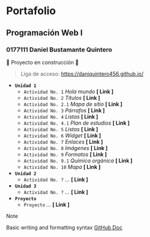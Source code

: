 # Portafolio
## Programación Web I
### 0177111 Daniel Bustamante Quintero
:construction: Proyecto en construcción :construction:

> Liga de acceso: https://daniquintero456.github.io/

 - **`Unidad 1`**
   - `Actividad No. 1` *Hola mundo* **[ Link ]**
   - `Actividad No. 2` *Títulos* **[ Link ]**
   - `Actividad No. 2.1` *Mapa de sitio* **[ Link ]**
   - `Actividad No. 3` *Párrafos* **[ Link ]**
   - `Actividad No. 4` *Listas* **[ Link ]**
   - `Actividad No. 4.1` *Plan de estudios* **[ Link ]**
   - `Actividad No. 5` *Listas* **[ Link ]**
   - `Actividad No. 6` *Widget* **[ Link ]**
   - `Actividad No. 7` *Enlaces* **[ Link ]**
   - `Actividad No. 8` *Imágenes* **[ Link ]**
   - `Actividad No. 9` *Formatos* **[ Link ]**
   - `Actividad No. 9.1` *Química orgánica* **[ Link ]**
   - `Actividad No. 10` *Mapa* **[ Link ]**
 - **`Unidad 2`**
   - `Actividad No. ?` *...* **[ Link ]**
 - **`Unidad 3`**
   - `Actividad No. ?` *...* **[ Link ]**
 - **`Proyecto`**
   - `Proyecto` *...* **[ Link ]**

> [!NOTE]
> Basic writing and formatting syntax [GitHub Doc](https://docs.github.com/en/get-started/writing-on-github/getting-started-with-writing-and-formatting-on-github/basic-writing-and-formatting-syntax)
